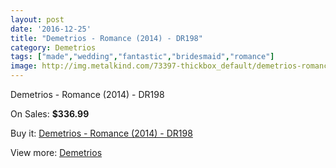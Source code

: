 ```yaml
---
layout: post
date: '2016-12-25'
title: "Demetrios - Romance (2014) - DR198"
category: Demetrios
tags: ["made","wedding","fantastic","bridesmaid","romance"]
image: http://img.metalkind.com/73397-thickbox_default/demetrios-romance-2014-dr198.jpg
---
```

Demetrios - Romance (2014) - DR198

On Sales: **$336.99**
<a href="https://www.metalkind.com/en/demetrios/18129-demetrios-romance-2014-dr198.html"><amp-img layout="responsive" width="600" height="600" src="//img.metalkind.com/73397-thickbox_default/demetrios-romance-2014-dr198.jpg" alt="Demetrios - Romance (2014) - DR198 0" /></a>
<a href="https://www.metalkind.com/en/demetrios/18129-demetrios-romance-2014-dr198.html"><amp-img layout="responsive" width="600" height="600" src="//img.metalkind.com/73399-thickbox_default/demetrios-romance-2014-dr198.jpg" alt="Demetrios - Romance (2014) - DR198 1" /></a>

Buy it: [Demetrios - Romance (2014) - DR198](https://www.metalkind.com/en/demetrios/18129-demetrios-romance-2014-dr198.html "Demetrios - Romance (2014) - DR198")

View more: [Demetrios](https://www.metalkind.com/en/39-demetrios "Demetrios")